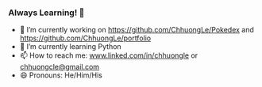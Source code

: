 ### Always Learning! 👋

<!--
**ChhuongLe/ChhuongLe** is a ✨ _special_ ✨ repository because its `README.md` (this file) appears on your GitHub profile.

Here are some ideas to get you started:

- 🔭 I’m currently working on https://github.com/ChhuongLe/Pokedex and https://github.com/ChhuongLe/portfolio
- 🌱 I’m currently learning Python 
- 📫 How to reach me: www.linked.com/in/chhuongle or chhuongcle@gmail.com
- 😄 Pronouns: He/Him/His
-->

- 🔭 I’m currently working on https://github.com/ChhuongLe/Pokedex and https://github.com/ChhuongLe/portfolio
- 🌱 I’m currently learning Python 
- 📫 How to reach me: www.linked.com/in/chhuongle or chhuongcle@gmail.com
- 😄 Pronouns: He/Him/His

